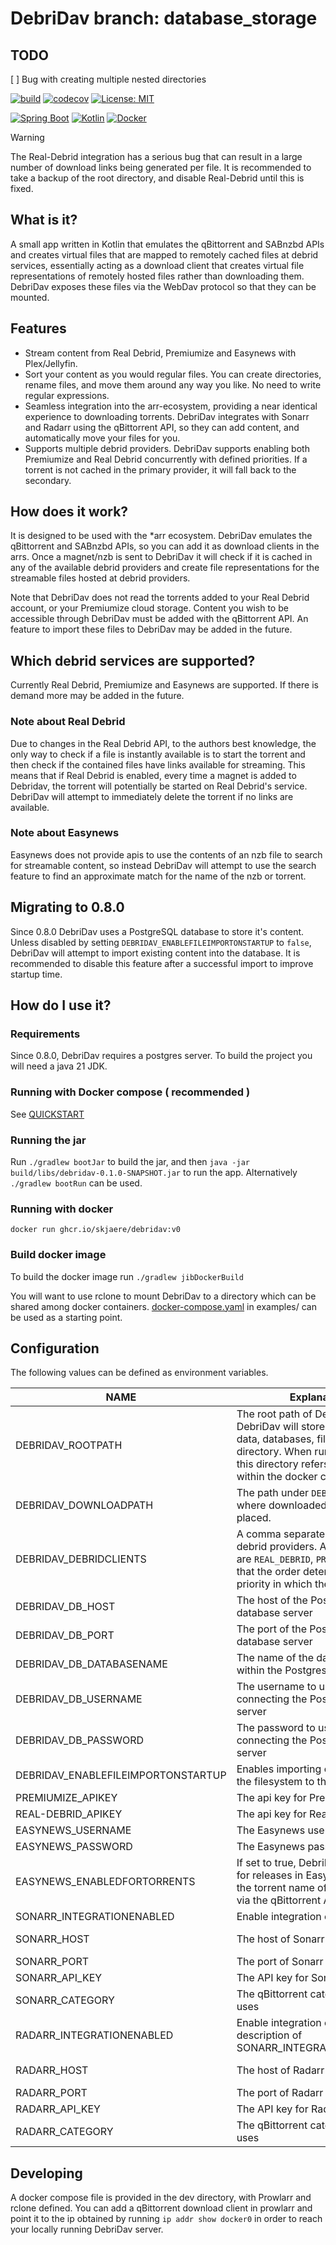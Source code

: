 # DebriDav branch: database_storage #

## TODO

[ ] Bug with creating multiple nested directories

[![build](https://github.com/skjaere/debridav/actions/workflows/build.yaml/badge.svg)](#)
[![codecov](https://codecov.io/gh/skjaere/debridav/graph/badge.svg?token=LIE8M1XE4H)](https://codecov.io/gh/skjaere/debridav)
[![License: MIT](https://img.shields.io/badge/License-MIT-yellow.svg)](https://opensource.org/licenses/MIT)

[![Spring Boot](https://img.shields.io/badge/Spring%20Boot-6DB33F?logo=springboot&logoColor=fff)](#)
[![Kotlin](https://img.shields.io/badge/Kotlin-%237F52FF.svg?logo=kotlin&logoColor=white)](#)
[![Docker](https://img.shields.io/badge/Docker-2496ED?logo=docker&logoColor=fff)](#)

> [!WARNING]
> The Real-Debrid integration has a serious bug that can result in a large number of download links being generated per
> file. It is recommended to take a backup of the root directory, and disable Real-Debrid until this is fixed.

## What is it?

A small app written in Kotlin that emulates the qBittorrent and SABnzbd APIs and creates virtual files that are mapped
to remotely cached files at debrid services, essentially acting as a download client that creates virtual file
representations of remotely hosted files rather than downloading them. DebriDav exposes these files via the WebDav
protocol so that they can be mounted.

## Features

- Stream content from Real Debrid, Premiumize and Easynews with Plex/Jellyfin.
- Sort your content as you would regular files. You can create directories, rename files, and move them around any way
  you like. No need to write regular expressions.
- Seamless integration into the arr-ecosystem, providing a near identical experience to downloading torrents. DebriDav
  integrates with Sonarr and Radarr using the qBittorrent API,
  so they can add content, and automatically move your files for you.
- Supports multiple debrid providers. DebriDav supports enabling both Premiumize and Real Debrid concurrently with
  defined priorities. If a torrent is not cached in the primary provider, it will fall back to the secondary.

## How does it work?

It is designed to be used with the *arr ecosystem. DebriDav emulates the qBittorrent and SABnzbd APIs, so you can add it
as download clients in the arrs.
Once a magnet/nzb is sent to DebriDav it will check if it is cached in any of the available debrid providers and
create file representations for the streamable files hosted at debrid providers.

Note that DebriDav does not read the torrents added to your Real Debrid account, or your Premiumize cloud storage.
Content you wish to be accessible through DebriDav must be added with the qBittorrent API. An feature to import
these files to DebriDav may be added in the future.

## Which debrid services are supported?

Currently Real Debrid, Premiumize and Easynews are supported. If there is demand more may be added in the future.

### Note about Real Debrid

Due to changes in the Real Debrid API, to the authors best knowledge, the only way to check if a file is instantly
available
is to start the torrent and then check if the contained files have links available for streaming.
This means that if Real Debrid is enabled, every time a magnet is added to Debridav, the torrent will potentially be
started on Real Debrid's service. DebriDav will attempt to immediately delete the torrent if no links are available.

### Note about Easynews

Easynews does not provide apis to use the contents of an nzb file to search for streamable content, so instead DebriDav
will attempt to use the search feature to find an approximate match for the name of the nzb or torrent.

## Migrating to 0.8.0

Since 0.8.0 DebriDav uses a PostgreSQL database to store it's content. Unless disabled by setting
`DEBRIDAV_ENABLEFILEIMPORTONSTARTUP` to `false`, DebriDav will attempt to import existing content into the database.
It is recommended to disable this feature after a successful import to improve startup time.

## How do I use it?

### Requirements

Since 0.8.0, DebriDav requires a postgres server.
To build the project you will need a java 21 JDK.

### Running with Docker compose ( recommended )

See [QUICKSTART](example/QUICKSTART.md)

### Running the jar

Run `./gradlew bootJar` to build the jar, and then `java -jar build/libs/debridav-0.1.0-SNAPSHOT.jar` to run the app.
Alternatively `./gradlew bootRun` can be used.

### Running with docker

`docker run ghcr.io/skjaere/debridav:v0`

### Build docker image

To build the docker image run `./gradlew jibDockerBuild`

You will want to use rclone to mount DebriDav to a directory which can be shared among docker containers.
[docker-compose.yaml](example/docker-compose.yaml) in examples/ can be used as a starting point.

## Configuration

The following values can be defined as environment variables.

| NAME                               | Explanation                                                                                                                                                                                     | Default          |
|------------------------------------|-------------------------------------------------------------------------------------------------------------------------------------------------------------------------------------------------|------------------|
| DEBRIDAV_ROOTPATH                  | The root path of DebriDav. DebriDav will store configuration data, databases, files under this directory. When running as docker this directory refers to the path within the docker container. | ./debridav-files |
| DEBRIDAV_DOWNLOADPATH              | The path under `DEBRIDAV_ROOTPATH` where downloaded files will be placed.                                                                                                                       | /downloads       |
| DEBRIDAV_DEBRIDCLIENTS             | A comma separated list of enabled debrid providers. Allowed values are `REAL_DEBRID`, `PREMIUMIZE`. Note that the order determines the priority in which they are used.                         |                  |
| DEBRIDAV_DB_HOST                   | The host of the PostgresSQL database server                                                                                                                                                     | localhost        |
| DEBRIDAV_DB_PORT                   | The port of the PostgresSQL database server                                                                                                                                                     | 5432             |
| DEBRIDAV_DB_DATABASENAME           | The name of the database to use within the PostgresSQL server                                                                                                                                   | debridav         |
| DEBRIDAV_DB_USERNAME               | The username to use when connecting the PostgresSQL server                                                                                                                                      | debridav         |
| DEBRIDAV_DB_PASSWORD               | The password to use when connecting the PostgresSQL server                                                                                                                                      | debridav         |
| DEBRIDAV_ENABLEFILEIMPORTONSTARTUP | Enables importing content from the filesystem to the database.                                                                                                                                  | debridav         |
| PREMIUMIZE_APIKEY                  | The api key for Premiumize                                                                                                                                                                      |                  |
| REAL-DEBRID_APIKEY                 | The api key for Real Debrid                                                                                                                                                                     |                  |
| EASYNEWS_USERNAME                  | The Easynews username                                                                                                                                                                           |                  |
| EASYNEWS_PASSWORD                  | The Easynews password                                                                                                                                                                           |                  |
| EASYNEWS_ENABLEDFORTORRENTS        | If set to true, DebriDav will search for releases in Easynews matching the torrent name of torrents added via the qBittorrent API                                                               | true             |
| SONARR_INTEGRATIONENABLED          | Enable integration of Sonarr.                                                                                                                                                                   | true             |
| SONARR_HOST                        | The host of Sonarr                                                                                                                                                                              | sonarr-debridav  |
| SONARR_PORT                        | The port of Sonarr                                                                                                                                                                              | 8989             |
| SONARR_API_KEY                     | The API key for Sonarr                                                                                                                                                                          |                  |
| SONARR_CATEGORY                    | The qBittorrent cateogy Sonarr uses                                                                                                                                                             | tv-sonarr        |
| RADARR_INTEGRATIONENABLED          | Enable integration of Radarr. See description of SONARR_INTEGRATION_ENABLED                                                                                                                     | true             |
| RADARR_HOST                        | The host of Radarr                                                                                                                                                                              | radarr-debridav  |
| RADARR_PORT                        | The port of Radarr                                                                                                                                                                              | 7878             |
| RADARR_API_KEY                     | The API key for Radarr                                                                                                                                                                          |                  |
| RADARR_CATEGORY                    | The qBittorrent cateogy Radarr uses                                                                                                                                                             | radarr           |

## Developing

A docker compose file is provided in the dev directory, with Prowlarr and rclone defined. You can add a qBittorrent
download client in prowlarr and point it to the ip obtained by running `ip addr show docker0` in order to reach your
locally running DebriDav server.

